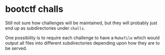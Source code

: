 # bootctf challs #

Still not sure how challenges will be maintained, but they will probably just
end up as subdirectories under `challs`.

One possibility is to require each challenge to have a `Makefile` which would
output all files into different subdirectories depending upon how they are to
be served.
